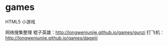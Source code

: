 # games
HTML5 小游戏

网络搜集整理
棍子英雄：http://longwenjunjie.github.io/games/gunzi
打飞机：http://longwenjunjie.github.io/games/dageiji

